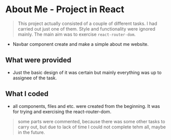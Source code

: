 # About Me - Project in React

> This project actually consisted of a couple of different tasks. I had carried out just one of them. Style and functionality were ignored mainly. The main aim was to exercise `react-router-dom`.

- Navbar component create and make a simple about me website.

## What were provided

- Just the basic design of it was certain but mainly everything was up to assignee of the task.

## What I coded

- all components, files and etc. were created from the beginning. It was for trying and exercising the react-router-dom.


> some parts were commented, because there was some other tasks to carry out, but due to lack of time I could not complete tehm all, maybe in the future.
